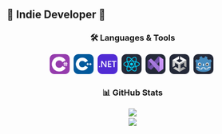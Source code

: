 ## 👾 Indie Developer 👾
<h3 align=center>🛠 Languages & Tools </h2>
<div align="center">
  <img src="https://github.com/tandpfun/skill-icons/blob/main/icons/CS.svg" width="40" height="40" alt="C#" title="C#"/>&nbsp;
  <img src="https://github.com/tandpfun/skill-icons/blob/main/icons/CPP.svg" width="40" height="40" alt="C++" title="C++"/>&nbsp;
  <img src="https://github.com/tandpfun/skill-icons/blob/main/icons/DotNet.svg" width="40" height="40" alt="DotNet" title="DotNet"/>&nbsp;
  <img src="https://github.com/tandpfun/skill-icons/blob/main/icons/React-Dark.svg" width="40" height="40" alt="React" title="React"/>&nbsp;
  <img src="https://github.com/tandpfun/skill-icons/blob/main/icons/VisualStudio-Dark.svg" width="40" height="40" alt="VS" title="VS"/>&nbsp;
  <img src="https://github.com/tandpfun/skill-icons/blob/main/icons/Unity-Dark.svg" width="40" height="40" alt="Unity" title="Unity"/>&nbsp;
  <img src="https://github.com/tandpfun/skill-icons/blob/main/icons/Godot-Dark.svg" width="40" height="40" alt="Godot" title="Godot"/>&nbsp;
</div>
<h3 align=center> 📊 GitHub Stats</h3>
<div align="center">

  <img src="https://github-readme-stats.vercel.app/api/top-langs/?username=ksayron&theme=dark&hide_border=true&include_all_commits=true&count_private=true&layout=compact&bg_color=00000000" width="355" heigth="195"/>
</div>
<div align="center">
  <img src="https://komarev.com/ghpvc/?username=ksayron&style=for-the-badge&color=563d7c"/>
</div>
<!--
**ksayron/ksayron** is a ✨ _special_ ✨ repository because its `README.md` (this file) appears on your GitHub profile.
  <img src="https://github-readme-stats.vercel.app/api?username=ksayron&show_icons=true&theme=dark&hide_border=true&rank_icon=github"/>
Here are some ideas to get you started:
👋
- 🔭 I’m currently working on ...
- 🌱 I’m currently learning ...
- 👯 I’m looking to collaborate on ...
- 🤔 I’m looking for help with ...
- 💬 Ask me about ...
- 📫 How to reach me: ...
- 😄 Pronouns: ...
- ⚡ Fun fact: ...
-->
